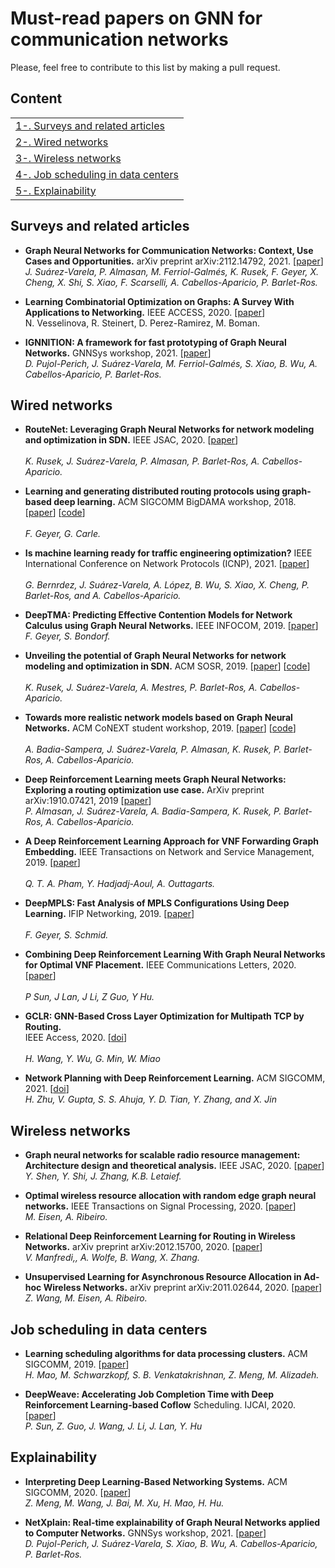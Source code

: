 # Must-read papers on GNN for communication networks
Please, feel free to contribute to this list by making a pull request.

## Content
<table>
<tr><td><a href="#surveys-and-related-articles">1-. Surveys and related articles</a></td></tr>
<tr><td><a href="#wired-networks">2-. Wired networks</a></td></tr>
<tr><td><a href="#wireless-networks">3-. Wireless networks</a></td></tr>
<tr><td><a href="#job-scheduling-in-data-centers">4-. Job scheduling in data centers</a></td></tr>
<tr><td><a href="#explainability">5-. Explainability</a></td></tr>
</table>

## Surveys and related articles

 - **Graph Neural Networks for Communication Networks: Context, Use Cases and Opportunities.**
	arXiv preprint arXiv:2112.14792, 2021. [[paper](https://arxiv.org/pdf/2112.14792.pdf)]<br/>
	*J. Suárez-Varela, P. Almasan, M. Ferriol-Galmés, K. Rusek, F. Geyer, X. Cheng, X. Shi, S. Xiao, F. Scarselli, A. Cabellos-Aparicio, P. Barlet-Ros.*
	
- **Learning Combinatorial Optimization on Graphs: A Survey With Applications to Networking.**
	IEEE ACCESS, 2020. [[paper](https://arxiv.org/pdf/2005.11081.pdf)]<br/>
	N. Vesselinova, R. Steinert, D. Perez-Ramirez, M. Boman.

 - **IGNNITION: A framework for fast prototyping of Graph Neural Networks.**
	GNNSys workshop, 2021. [[paper](https://gnnsys.github.io/papers/GNNSys21_paper_4.pdf)]<br/>
	*D. Pujol-Perich, J. Suárez-Varela, M. Ferriol-Galmés, S. Xiao, B. Wu, A. Cabellos-Aparicio, P. Barlet-Ros.*

## Wired networks
 
 - **RouteNet: Leveraging Graph Neural Networks for network modeling and optimization in SDN.**
	IEEE JSAC, 2020. [[paper](https://arxiv.org/pdf/1910.01508.pdf)]<br/>	
	*K. Rusek, J. Suárez-Varela, P. Almasan, P. Barlet-Ros, A. Cabellos-Aparicio.*
	 
 - **Learning and generating distributed routing protocols using graph-based deep learning.**
	ACM SIGCOMM BigDAMA workshop, 2018. [[paper](https://www.net.in.tum.de/fileadmin/bibtex/publications/papers/geyer2018bigdama.pdf)] [[code](https://github.com/BNN-UPC/ignnition/tree/main/examples/Graph_query_networks)]<br/>	
	*F. Geyer, G. Carle.*
	
 - **Is machine learning ready for traffic engineering optimization?**
	IEEE International Conference on Network Protocols (ICNP), 2021. [[paper](https://arxiv.org/pdf/2109.01445.pdf)]<br/>	
	*G. Bernrdez, J. Suárez-Varela, A. López, B. Wu, S. Xiao, X. Cheng, P. Barlet-Ros, and A. Cabellos-Aparicio.*
	
 - **DeepTMA: Predicting Effective Contention Models for Network Calculus using Graph Neural Networks.**
	IEEE INFOCOM, 2019. [[paper](https://www.net.in.tum.de/fileadmin/bibtex/publications/papers/geyer2019infocom.pdf)]<br/>	
	*F. Geyer, S. Bondorf.*
	
- **Unveiling the potential of Graph Neural Networks for network modeling and optimization in SDN.**
	 ACM SOSR, 2019. [[paper](https://arxiv.org/pdf/1901.08113.pdf)] [[code](https://github.com/BNN-UPC/ignnition/tree/main/examples/Routenet)]<br/>	 
	 *K. Rusek, J. Suárez-Varela, A. Mestres, P. Barlet-Ros, A. Cabellos-Aparicio.*
	
- **Towards more realistic network models based on Graph Neural Networks.**
	ACM CoNEXT student workshop, 2019. [[paper](https://upcommons.upc.edu/bitstream/handle/2117/190294/paper_CoNEXT_postprint.pdf)] [[code](https://github.com/BNN-UPC/ignnition/tree/main/examples/Q-size)]<br/>	
	*A. Badia-Sampera, J. Suárez-Varela, P. Almasan, K. Rusek, P. Barlet-Ros, A. Cabellos-Aparicio.*
	
 - **Deep Reinforcement Learning meets Graph Neural Networks: Exploring a routing optimization use case.**
	ArXiv preprint arXiv:1910.07421, 2019 [[paper](https://arxiv.org/pdf/1910.07421.pdf)]<br/>
	*P. Almasan, J. Suárez-Varela, A. Badia-Sampera, K. Rusek, P. Barlet-Ros, A. Cabellos-Aparicio.*
	
 - **A Deep Reinforcement Learning Approach for VNF Forwarding Graph Embedding.**
	IEEE Transactions on Network and Service Management, 2019. [[paper](https://hal.inria.fr/hal-02427641/document)]<br/>	
	*Q. T. A. Pham, Y. Hadjadj-Aoul, A. Outtagarts.*

 - **DeepMPLS: Fast Analysis of MPLS Configurations Using Deep Learning.**
	 IFIP Networking, 2019. [[paper](https://www.net.in.tum.de/fileadmin/bibtex/publications/papers/geyer2019networking.pdf)]<br/>	
	*F. Geyer, S. Schmid.*

 - **Combining Deep Reinforcement Learning With Graph Neural Networks for Optimal VNF Placement.**
	IEEE Communications Letters, 2020. [[paper](https://ieeexplore.ieee.org/abstract/document/9201405)]<br/>	
	*P Sun, J Lan, J Li, Z Guo, Y Hu.*
	
 - **GCLR: GNN-Based Cross Layer Optimization for Multipath TCP by Routing.**	 
	 IEEE Access, 2020. [[doi](https://doi.org/10.1109/ACCESS.2020.2966045)]<br/>	
	*H. Wang, Y. Wu, G. Min, W. Miao*

 - **Network Planning with Deep Reinforcement Learning.**
	 ACM SIGCOMM, 2021. [[doi](https://dl.acm.org/doi/10.1145/3452296.3472902)]<br/>
	 *H. Zhu, V. Gupta, S. S. Ahuja, Y. D. Tian, Y. Zhang, and X. Jin*
	 
	 
## Wireless networks

 - **Graph neural networks for scalable radio resource management: Architecture design and theoretical analysis.**
	IEEE JSAC, 2020. [[paper](https://arxiv.org/pdf/2007.07632.pdf)]<br/>
	*Y. Shen, Y. Shi, J. Zhang, K.B. Letaief.*
	
 - **Optimal wireless resource allocation with random edge graph neural networks.**
	IEEE Transactions on Signal Processing, 2020. [[paper](https://arxiv.org/pdf/1909.01865.pdf)]<br/>
	*M. Eisen, A. Ribeiro.*
	
 - **Relational Deep Reinforcement Learning for Routing in Wireless Networks.**
	arXiv preprint arXiv:2012.15700, 2020. [[paper](https://arxiv.org/pdf/2012.15700.pdf)]<br/>
	*V. Manfredi,, A. Wolfe, B. Wang, X. Zhang.*
	
 - **Unsupervised Learning for Asynchronous Resource Allocation in Ad-hoc Wireless Networks.**
	arXiv preprint arXiv:2011.02644, 2020. [[paper](https://arxiv.org/pdf/2011.02644.pdf)]<br/>
	*Z. Wang, M. Eisen, A. Ribeiro.*

## Job scheduling in data centers

 - **Learning scheduling algorithms for data processing clusters.**
	ACM SIGCOMM, 2019. [[paper](https://arxiv.org/pdf/1810.01963.pdf)]<br/>
	*H. Mao, M. Schwarzkopf, S. B. Venkatakrishnan, Z. Meng, M. Alizadeh.*
	
 - **DeepWeave: Accelerating Job Completion Time with Deep Reinforcement Learning-based Coflow**
	Scheduling. IJCAI, 2020. [[paper](https://www.ijcai.org/Proceedings/2020/0458.pdf)]<br/>
	*P. Sun, Z. Guo, J. Wang, J. Li, J. Lan, Y. Hu*

## Explainability

 - **Interpreting Deep Learning-Based Networking Systems.**
	ACM SIGCOMM, 2020. [[paper](https://arxiv.org/pdf/1910.03835.pdf)]<br/>
	*Z. Meng, M. Wang, J. Bai, M. Xu, H. Mao, H. Hu.*
	
 - **NetXplain: Real-time explainability of Graph Neural Networks applied to Computer Networks.**
	GNNSys workshop, 2021. [[paper](https://gnnsys.github.io/papers/GNNSys21_paper_7.pdf)]<br/>
	*D. Pujol-Perich, J. Suárez-Varela, S. Xiao, B. Wu, A. Cabellos-Aparicio, P. Barlet-Ros.*
